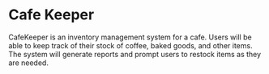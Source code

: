 # Cafe Keeper

CafeKeeper is an inventory management system for a cafe. Users will be able to keep track of their stock of coffee, baked goods, and other items. The system will generate reports and prompt users to restock items as they are needed. 
